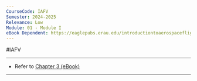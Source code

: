 ```yaml
---
CourseCode: IAFV
Semester: 2024-2025
Relevance: Low
Module: 01 - Module I
eBook Dependent: https://eaglepubs.erau.edu/introductiontoaerospaceflightvehicles/chapter/history-of-space-flight/
---
```

#IAFV 

---
- Refer to [Chapter 3 (eBook)](https://eaglepubs.erau.edu/introductiontoaerospaceflightvehicles/chapter/history-of-space-flight/)
---
